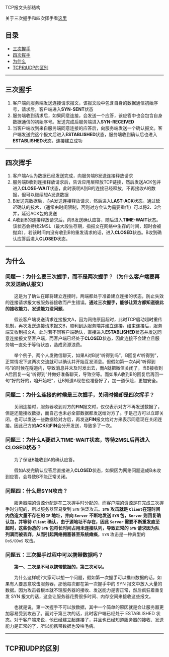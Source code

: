 TCP报文头部结构

关于三次握手和四次挥手看[这里](https://zhuanlan.zhihu.com/p/86426969)

## 目录
- [三次握手](#catch)
- [四次挥手](#shake)
- [为什么](#why)
- [TCP和UDP的区别](#tcp-udp)

---
## <span id="catch">**三次握手**</span>

1. 客户端向服务端发送连接请求报文，该报文段中包含自身的数据通信初始序号，请求后，客户端进入**SYN-SENT**状态
2. 服务端收到请求后，如果同意连接，会发送一个应答，该应答中也会包含自身数据通信的初始序号。发送完成后服务端进入**SYN-RECEIVED**
3. 当客户端收到来自服务端同意连接的应答后，向服务端发送一个确认报文。客户端发送完这个报文后进入**ESTABLISHED**状态，服务端收到确认后也进入**ESTABLISHED**状态，连接建立成功


---
## <span id="shake">**四次挥手**</span>

1. 客户端A认为数据已经发送完成，向服务端B发送连接释放请求
2. 服务端B收到连接释放请求后，告诉应用层释放TCP链接，然后发送ACK包并进入**CLOSE-WAIT**状态，此时表明A到B的连接已经释放，不再接收A的数据，但可以继续想A发送数据
3. B发送完数据后，向A发送连接释放请求，然后进入**LAST-ACK**状态。通过延迟确认的技术，（通常由时间限制，否则对方会认为需要重传）可以将2、3合并，延迟ACK包的发送
4. A收到B的连接释放请求后，向B发送确认应答，随后进入**TIME-WAIT**状态。该状态会持续2MSL（最大段生存期，指报文在网络中生存的时间，超时会被抛弃），若该时间内没有收到B的重发请求的话，进入**CLOSED**状态。B收到确认应答后进入**CLOSED**状态。

---
## <span id="why">**为什么**</span>

### **问题一：为什么要三次握手，而不是两次握手？（为什么客户端要再次发送确认报文）**

&emsp;&emsp;这是为了确认在即将建立连接时，两端都处于准备建立连接的状态，防止失效的连接请求报文被服务器接收而产生错误。**通过三次握手，能够让双方都知道彼此的接收能力、发送能力没问题**。

&emsp;&emsp;假设客户端发送请求连接报文A，因为网络原因超时，此时TCP启动超时重传机制，再次发送连接请求报文B，顺利到达服务端并建立连接。结束连接后，服务端又收到报文A，此时若不同客户端确认，直接进入**ESTABLISHED**状态并发送同意连接报文至客户端，而客户端已经处于**CLOSED**状态，因此连接不会建立且服务端一直处于等待状态，造成资源浪费。

&emsp;&emsp;举个例子，两个人发微信聊天，如果A对B说“听得到吗”，B回复A“听得到”，正常情况下这两次交流就可以确认并开始互发消息。但假如第一次A问“听得到吗”的时候在隧道内，导致消息并未及时发出去，而A就把微信关闭了，当B接收到A后回复一句“听得到”并做好准备聊天，导致空等。而如果A收到B的回复后再回一句“好的好的，咱开始吧”，让B知道A现在也准备好了，加一道保险，更加安全。

### **问题二：为什么连接的时候是三次握手，关闭时候却是四次挥手？**

&emsp;&emsp;关闭连接时，服务器收到对方的**FIN**报文时，仅仅表示对方不再发送数据了，但是还能接收数据，而自己也未必全部数据都发送给对方了。于是己方可以立即关闭，也可以发送一些数据给对方后，再发送**FIN**报文给对方来表示同意现在关闭连接。因此己方的**ACK**和**FIN**会分开发送，导致多了一次。




### **问题三：为什么A要进入TIME-WAIT状态，等待2MSL后再进入CLOSED状态？**

&emsp;&emsp;为了保证B能收到A的确认应答。

&emsp;&emsp;假如A发完确认应答后直接进入**CLOSED**状态，如果因为网络问题造成B未收到应答，会导致B不能正常关闭。

### **问题四：什么是SYN攻击？**

&emsp;&emsp;服务器端的资源分配是在二次握手时分配的，而客户端的资源是在完成三次握手时分配的，所以服务器容易受到 `SYN` 洪泛攻击。**`SYN` 攻击就是 `Client`在短时间内伪造大量不存在的 `IP` 地址，并向 `Server` 不断地发送 `SYN` 包，`Server` 则回复确认包，并等待 `Client` 确认，由于源地址不存在，因此 `Server` 需要不断重发直至超时，这些伪造的 `SYN` 包将长时间占用未连接队列，导致正常的 `SYN` 请求因为队列满而被丢弃，从而引起网络拥塞甚至系统瘫痪**。`SYN` 攻击是一种典型的 `DoS/DDoS` 攻击。

### **问题五：三次握手过程中可以携带数据吗？**

&emsp;&emsp;**第一、二次是不可以携带数据的，第三次可以。**

&emsp;&emsp;为什么这样呢?大家可以想一个问题，假如第一次握手可以携带数据的话，如果有人要恶意攻击服务器，那他每次都在第一次握手中的 SYN 报文中放入大量的数据。因为攻击者根本就不理服务器的接收、发送能力是否正常，然后疯狂着重复发 SYN 报文的话，这会让服务器花费很多时间、内存空间来接收这些报文。

&emsp;&emsp;也就是说，第一次握手不可以放数据，其中一个简单的原因就是会让服务器更加容易受到攻击了。而对于第三次的话，此时客户端已经处于 ESTABLISHED 状态。对于客户端来说，他已经建立起连接了，并且也已经知道服务器的接收、发送能力是正常的了，所以能携带数据也没啥毛病。

---
## <span id="tcp-udp">**TCP和UDP的区别**</span>

